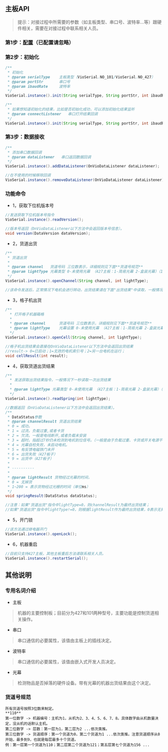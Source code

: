 ## 主板API
> 提示：对接过程中所需要的参数（如主板类型、串口号、波特率...等）跟硬件相关，需要在对接过程中联系相关人员。

### 第1步：[配置](https://github.com/Acccord/AndroidSerialPort/blob/master/README.md)（已配置请忽略）

### 第2步：初始化
``` java
/**
 * 初始化
 * @param serialType    主板类型（VioSerial.NO_101/VioSerial.NO_427）
 * @param portStr       串口号
 * @param ibaudRate     波特率
 */
VioSerial.instance().init(String serialType, String portStr, int ibaudRate);

/**
 * 如果想知道初始化的结果，比如是否初始化成功，可以添加初始化结果监听
 * @param connectListener   串口打开结果回调
 */
VioSerial.instance().init(String serialType, String portStr, int ibaudRate, OnConnectListener connectListener);
```

### 第3步：数据接收
``` java
/**
 * 添加串口数据回调
 * @param dataListener   串口返回数据回调
 */
VioSerial.instance().addDataListener(OnVioDataListener dataListener);

//在不使用的时候移除回调
VioSerial.instance().removeDataListener(OnVioDataListener dataListener);
```

### 功能命令
- 1，获取下位机版本号
``` java
//发送获取下位机版本号指令
VioSerial.instance().readVersion();

//版本号返回（OnVioDataListener以下方法中会返回版本号信息）。
void version(DataVersion dataVersion);
```

- 2，货道出货
``` java
/**
 * 货道出货
 *
 * @param channel   货道号码 三位数表示，详细规则见下面**货道号规范**
 * @param lightType 光幕类型 0-未使用光幕 （427主板：1-简易光幕 2-盒装光幕）（101主板：1-电机转一圈 2-电机转动直到检测到结果为止）
 */
VioSerial.instance().openChannel(String channel, int lightType);

//该命令发送后，正常情况下电机会进行转动，出货结果请在下面"出货结果"中读取，一般情况下一秒读取一次。
```

- 3，格子机出货
``` java
/**
  * 打开格子机器箱格
  *
  * @param channel      货道号码 三位数表示，详细规则见下面**货道号规范**
  * @param lightType    光幕设置 0-未使用光幕 （427主板：1-简易光幕 2-盒装光幕）（101主板：1-电机转一圈 2-电机转动直到检测到结果为止）
  */
VioSerial.instance().openCell(String channel, int lightType);

//格子机出货结果会直接在OnVioDataListener以下方法中会返回出货结果
//result-> 0=已启动；1=无效的电机索引号；2=另一台电机在运行；
void cellResult(int result);
```

- 4，获取货道出货结果
``` java
/**
  * 发送获取出货结果指令，一般情况下一秒读取一次出货结果
  *
  * @param lightType 光幕类型 0-未使用光幕 （427主板：1-简易光幕 2-盒装光幕）（101主板：1-电机转一圈 2-电机转动直到检测到结果为止）
  */
VioSerial.instance().readSpring(int lightType);

//数据返回（OnVioDataListener以下方法中会返回出货结果）。
/**
 * DataStatus参数
 * @param channelResult 货道出货结果
 * 0 = 成功。
 * 1 = 过流。负载过重,或者卡货
 * 2 = 欠流。一般是电线断开,或者负载未安装
 * 3 = 超时。指超过7秒仍未检测到电机到位信号。（一般是由于负载过重、卡货或开关电源干扰引起）
 * 4 = 光幕自检失败，未启动电机。
 * 5 = 有反馈电磁铁门未开
 * 6 = 出货失败（427板子）
 * 9 = 出货中（427板子）
 *
 * ----------
 *
 * @param lightResult 货物经过光幕的时间，
 * 0 = 无掉货
 * 1~200 = 表示货物经过光栅的时间（单位ms）
 */
void springResult(DataStatus dataStatus);

//注意：如果"货道出货"指令中lightType=0，则channelResult为最终出货结果；
//如果"货道出货"指令中lightType!=0，则根据lightResult作为最终出货结果，0表示无掉货，大于0表示有货物掉落；
```

- 5，开门锁
``` java
//该方法通过继电器开门
VioSerial.instance().openLock();
```

- 6，机器重启
``` java
//目前只支持427主板，其他主板重启方法请联系相关人员。
VioSerial.instance().restartSerial();
```

## 其他说明
### 专用名词介绍
- 主板
> 机器的主要控制板；目前分为427和101两种型号，主要功能是控制货道相关操作。
- 串口
> 串口通信的必要属性，该值由主板上的插线决定。
- 波特率
> 串口通信的必要属性，该值由嵌入式开发人员决定。
- 光幕
> 检测物品是否掉落的硬件设备。带有光幕的机器出货结果由这个决定。

### 货道号规范
``` text
所有货道号按照3位数来制定。
**110**
第一位数字 -> 机器编号：主机为1，从机为2、3、4、5、6、7、8。具体数字由从机数量决定，没从机的话默认主机。
第二位数字 -> 层数：第一层为1，第二层为2 ...依次类推。
第三位数字 -> 货道顺序：第一个货道为0，第二个货道为1 ...依次类推。注意货道顺序从0开始，最多到9，也就是每层最多十个货道。
例：第一层第一个货道为110；第二层第二个货道为121；第五层第七个货道为156 ...
```
